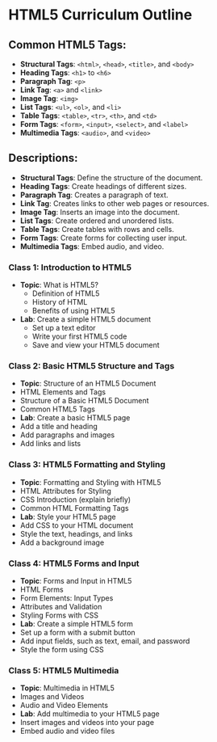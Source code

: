# HTML5 Curriculum Outline
## Common HTML5 Tags:

- **Structural Tags**: `<html>`, `<head>`, `<title>`, and `<body>`
- **Heading Tags**: `<h1>` to `<h6>`
- **Paragraph Tag**: `<p>`
- **Link Tag**: `<a>` and `<link>`
- **Image Tag**: `<img>`
- **List Tags**: `<ul>`, `<ol>`, and `<li>`
- **Table Tags**: `<table>`, `<tr>`, `<th>`, and `<td>`
- **Form Tags**: `<form>`, `<input>`, `<select>`, and `<label>`
- **Multimedia Tags**: `<audio>`, and `<video>`

## Descriptions:

- **Structural Tags**: Define the structure of the document.
- **Heading Tags**: Create headings of different sizes.
- **Paragraph Tag**: Creates a paragraph of text.
- **Link Tag**: Creates links to other web pages or resources.
- **Image Tag**: Inserts an image into the document.
- **List Tags**: Create ordered and unordered lists.
- **Table Tags**: Create tables with rows and cells.
- **Form Tags**: Create forms for collecting user input.
- **Multimedia Tags**: Embed audio, and video.

### Class 1: Introduction to HTML5

- **Topic**: What is HTML5?
  - Definition of HTML5
  - History of HTML
  - Benefits of using HTML5
- **Lab**: Create a simple HTML5 document
  - Set up a text editor
  - Write your first HTML5 code
  - Save and view your HTML5 document

### Class 2: Basic HTML5 Structure and Tags

- **Topic**: Structure of an HTML5 Document
 - HTML Elements and Tags
 - Structure of a Basic HTML5 Document
 - Common HTML5 Tags
- **Lab**: Create a basic HTML5 page
 - Add a title and heading
 - Add paragraphs and images
 - Add links and lists

### Class 3: HTML5 Formatting and Styling

- **Topic**: Formatting and Styling with HTML5
 - HTML Attributes for Styling
 - CSS Introduction (explain briefly)
 - Common HTML Formatting Tags
- **Lab**: Style your HTML5 page
 - Add CSS to your HTML document
 - Style the text, headings, and links
 - Add a background image

### Class 4: HTML5 Forms and Input

- **Topic**: Forms and Input in HTML5
 - HTML Forms
 - Form Elements: Input Types
 - Attributes and Validation
 - Styling Forms with CSS
- **Lab**: Create a simple HTML5 form
 - Set up a form with a submit button
 - Add input fields, such as text, email, and password
 - Style the form using CSS

### Class 5: HTML5 Multimedia

- **Topic**: Multimedia in HTML5
 - Images and Videos
 - Audio and Video Elements
- **Lab**: Add multimedia to your HTML5 page
 - Insert images and videos into your page
 - Embed audio and video files

